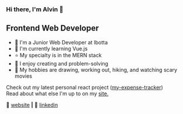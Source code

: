 ### Hi there, I'm Alvin 👋

## Frontend Web Developer

- 💼 I'm a Junior Web Developer at Ibotta
- 🧠 I'm currently learning Vue.js
- ⭐ My specialty is in the MERN stack
- 💜 I enjoy creating and problem-solving
- 🎨 My hobbies are drawing, working out, hiking, and watching scary movies


Check out my latest personal react project ([my-expense-tracker](https://github.com/aroblesgalit/my-expense-tracker))  
Read about what else I'm up to on my [site.](https://www.alvingalit.com/posts)


🏡 [website][website] **|** 
👔 [linkedin][linkedin]

[website]: https://www.alvingalit.com/
[linkedin]: https://www.linkedin.com/in/aroblesgalit/
[demo]: https://aroblesgalit.github.io/css-hover-effects/
[demo2]: https://aroblesgalit.github.io/drawing-with-css/
